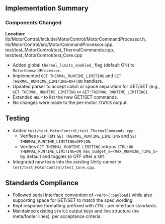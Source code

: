 ## Implementation Summary

### Components Changed
**Location:** lib/MotorControl/include/MotorControl/MotorCommandProcessor.h, lib/MotorControl/src/MotorCommandProcessor.cpp, test/test_MotorControl/test_ThermalCommands.cpp, test/test_MotorControl/test_Core.cpp

- Added global `thermal_limits_enabled_` flag (default ON) to `MotorCommandProcessor`.
- Implemented `GET THERMAL_RUNTIME_LIMITING` and `SET THERMAL_RUNTIME_LIMITING=OFF|ON` handlers.
- Updated parser to accept colon or space separation for GET/SET (e.g., `GET THERMAL_RUNTIME_LIMITING` or `GET:THERMAL_RUNTIME_LIMITING`).
- Extended `HELP` to list the new GET/SET commands.
- No changes were made to the per‑motor `STATUS` output.

## Testing
- Added `test/test_MotorControl/test_ThermalCommands.cpp`:
  - Verifies `HELP` lists `GET THERMAL_RUNTIME_LIMITING` and `SET THERMAL_RUNTIME_LIMITING=OFF|ON`.
  - Verifies `GET THERMAL_RUNTIME_LIMITING` returns `CTRL:OK THERMAL_RUNTIME_LIMITING=ON max_budget_s=<MAX_RUNNING_TIME_S>` by default and toggles to OFF after a `SET`.
- Integrated new tests into the existing Unity runner in `test/test_MotorControl/test_Core.cpp`.

## Standards Compliance
- Followed serial interface convention of `<verb>[:payload]` while also supporting space for GET/SET to match the spec wording.
- Kept response formatting prefixed with `CTRL:` per interface standards.
- Maintained existing `STATUS` output keys and line structure (no meta/footer lines), per acceptance criteria.
